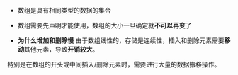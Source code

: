 - 数组是具有相同类型的数据的集合
- 数组需要先声明才能使用，数组的大小一旦确定就**不可以再变**了

- **为什么增加和删除慢**
由于数组线性的，存储是连续性，插入和删除元素需要**移动**其他元素，导致**开销较大**。

特别是在数组的开头或中间插入/删除元素时，需要进行大量的数据搬移操作。

